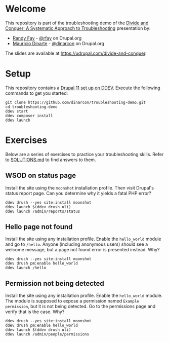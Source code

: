 # Welcome

This repository is part of the troubleshooting demo of the [Divide and Conquer: A Systematic Approach to Troubleshooting](https://ddev.com/s/divide-and-conquer) presentation by:

* [Randy Fay](https://ddev.com/) - [@rfay](https://www.drupal.org/u/rfay) on Drupal.org
* [Mauricio Dinarte](https://understanddrupal.com/) - [@dinarcon](https://www.drupal.org/u/dinarcon) on Drupal.org

The slides are available at https://udrupal.com/divide-and-conquer.

# Setup

This repository contains a [Drupal 11 set up on DDEV](https://ddev.readthedocs.io/en/stable/users/quickstart/#drupal). Execute the following commands to get you started:

```
git clone https://github.com/dinarcon/troubleshooting-demo.git
cd troubleshooting-demo
ddev start
ddev composer install
ddev launch
```


# Exercises

Below are a series of exercises to practice your troubleshooting skills. Refer to [SOLUTIONS.md](/SOLUTIONS.md) to find answers to them.


## WSOD on status page

Install the site using the `moonshot` installation profile. Then visit Drupal's status report page. Can you determine why it yields a fatal PHP error?

```
ddev drush --yes site:install moonshot
ddev launch $(ddev drush uli)
ddev launch /admin/reports/status
```

## Hello page not found

Install the site using any installation profile. Enable the `hello_world` module and go to `/hello`. Anyone (including anonymous users) should see a welcome message, but a page not found error is presented instead. Why?

```
ddev drush --yes site:install moonshot
ddev drush pm:enable hello_world
ddev launch /hello
```

## Permission not being detected

Install the site using any installation profile. Enable the `hello_world` module. The module is supposed to expose a permission named `Example permission`, but it is not being detected. Go to the permissions page and verify that is the case. Why?

```
ddev drush --yes site:install moonshot
ddev drush pm:enable hello_world
ddev launch $(ddev drush uli)
ddev launch /admin/people/permissions
```
